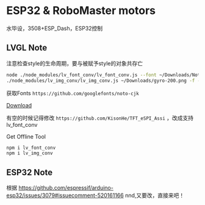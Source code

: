 # ESP32 & RoboMaster motors
水毕设，3508+ESP_Dash，ESP32控制

## LVGL Note
注意检查style的生命周期，要与被赋予style的对象共存亡

```bash
node ./node_modules/lv_font_conv/lv_font_conv.js --font ~/Downloads/NotoSansMonoCJKsc-Regular.otf --symbol "123456abcdef我是中国人" --lcd --size 16 --bpp 4 --format bin -o data/customfont.bin
./node_modules/lv_img_conv/lv_img_conv.js ~/Downloads/gyro-200.png -f -c CF_TRUE_COLOR_ALPHA -t bin --binary-format 565 -o gyro.bin
```

获取Fonts `https://github.com/googlefonts/noto-cjk`

[Download](https://github.com/googlefonts/noto-cjk/raw/main/Sans/Mono/NotoSansMonoCJKsc-Regular.otf)

有空的时候记得修改 `https://github.com/KisonHe/TFT_eSPI_Assi` ，改成支持lv_font_conv

Get Offline Tool
```bash
npm i lv_font_conv
npm i lv_img_conv
```

## ESP32 Note
根据 https://github.com/espressif/arduino-esp32/issues/3079#issuecomment-520161166 
nnd,又要改，直接来吧！